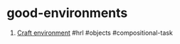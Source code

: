 # good-environments

1. [Craft environment](https://github.com/feryal/craft-env) #hrl #objects #compositional-task